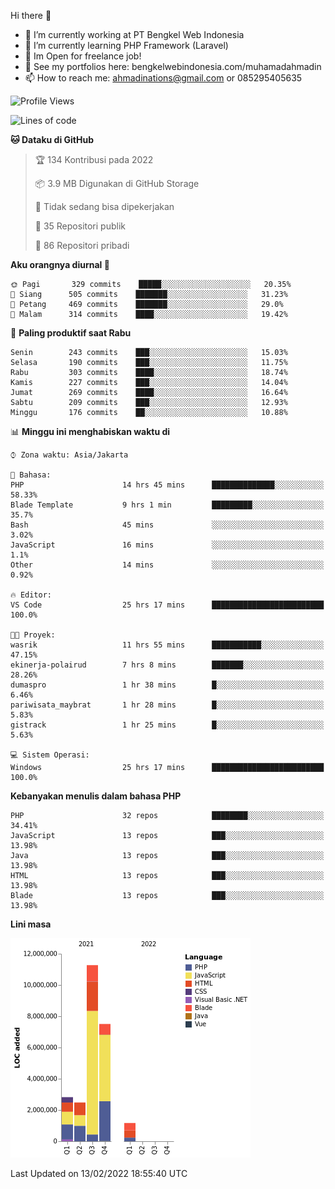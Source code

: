 Hi there 👋

- 🔭 I’m currently working at PT Bengkel Web Indonesia
- 🌱 I’m currently learning PHP Framework (Laravel)
- 📂 Im Open for freelance job!
- 🧷 See my portfolios here: bengkelwebindonesia.com/muhamadahmadin
- 📫 How to reach me: ahmadinations@gmail.com or 085295405635


<!--START_SECTION:waka-->
![Profile Views](http://img.shields.io/badge/Profil%20dilihat-1-blue)

![Lines of code](https://img.shields.io/badge/Sejak%20Hello%20World%20aku%20telah%20menulis-25%20Million%20baris%20kode-blue)

**🐱 Dataku di GitHub** 

> 🏆 134 Kontribusi pada 2022
 > 
> 📦 3.9 MB Digunakan di GitHub Storage 
 > 
> 🚫 Tidak sedang bisa dipekerjakan
 > 
> 📜 35 Repositori publik 
 > 
> 🔑 86 Repositori pribadi  
 > 
**Aku orangnya diurnal 🐤** 

```text
🌞 Pagi       329 commits    █████░░░░░░░░░░░░░░░░░░░░   20.35% 
🌆 Siang      505 commits    ███████░░░░░░░░░░░░░░░░░░   31.23% 
🌃 Petang     469 commits    ███████░░░░░░░░░░░░░░░░░░   29.0% 
🌙 Malam      314 commits    ████░░░░░░░░░░░░░░░░░░░░░   19.42%

```
📅 **Paling produktif saat Rabu** 

```text
Senin        243 commits    ███░░░░░░░░░░░░░░░░░░░░░░   15.03% 
Selasa       190 commits    ███░░░░░░░░░░░░░░░░░░░░░░   11.75% 
Rabu         303 commits    ████░░░░░░░░░░░░░░░░░░░░░   18.74% 
Kamis        227 commits    ███░░░░░░░░░░░░░░░░░░░░░░   14.04% 
Jumat        269 commits    ████░░░░░░░░░░░░░░░░░░░░░   16.64% 
Sabtu        209 commits    ███░░░░░░░░░░░░░░░░░░░░░░   12.93% 
Minggu       176 commits    ██░░░░░░░░░░░░░░░░░░░░░░░   10.88%

```


📊 **Minggu ini menghabiskan waktu di** 

```text
⌚︎ Zona waktu: Asia/Jakarta

💬 Bahasa: 
PHP                      14 hrs 45 mins      ██████████████░░░░░░░░░░░   58.33% 
Blade Template           9 hrs 1 min         █████████░░░░░░░░░░░░░░░░   35.7% 
Bash                     45 mins             ░░░░░░░░░░░░░░░░░░░░░░░░░   3.02% 
JavaScript               16 mins             ░░░░░░░░░░░░░░░░░░░░░░░░░   1.1% 
Other                    14 mins             ░░░░░░░░░░░░░░░░░░░░░░░░░   0.92%

🔥 Editor: 
VS Code                  25 hrs 17 mins      █████████████████████████   100.0%

🐱‍💻 Proyek: 
wasrik                   11 hrs 55 mins      ███████████░░░░░░░░░░░░░░   47.15% 
ekinerja-polairud        7 hrs 8 mins        ███████░░░░░░░░░░░░░░░░░░   28.26% 
dumaspro                 1 hr 38 mins        █░░░░░░░░░░░░░░░░░░░░░░░░   6.46% 
pariwisata_maybrat       1 hr 28 mins        █░░░░░░░░░░░░░░░░░░░░░░░░   5.83% 
gistrack                 1 hr 25 mins        █░░░░░░░░░░░░░░░░░░░░░░░░   5.63%

💻 Sistem Operasi: 
Windows                  25 hrs 17 mins      █████████████████████████   100.0%

```

**Kebanyakan menulis dalam bahasa PHP** 

```text
PHP                      32 repos            ████████░░░░░░░░░░░░░░░░░   34.41% 
JavaScript               13 repos            ███░░░░░░░░░░░░░░░░░░░░░░   13.98% 
Java                     13 repos            ███░░░░░░░░░░░░░░░░░░░░░░   13.98% 
HTML                     13 repos            ███░░░░░░░░░░░░░░░░░░░░░░   13.98% 
Blade                    13 repos            ███░░░░░░░░░░░░░░░░░░░░░░   13.98%

```


**Lini masa**

![Chart not found](https://raw.githubusercontent.com/MuhamadAhmadin/MuhamadAhmadin/master/charts/bar_graph.png) 


 Last Updated on 13/02/2022 18:55:40 UTC
<!--END_SECTION:waka-->
